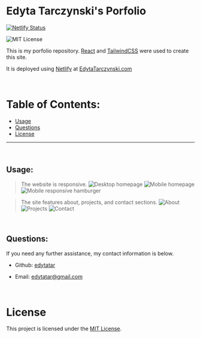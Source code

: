 # Edyta Tarczynski's Porfolio
[![Netlify Status](https://api.netlify.com/api/v1/badges/ceaa65ef-ff1e-4e3f-b320-cc1586c049ad/deploy-status)](https://app.netlify.com/sites/edytatarczynski/deploys)

  ![MIT License](https://img.shields.io/badge/License-MIT-yellow.svg)
  <br>

This is my porfolio repository. [React](https://reactjs.org/) and [TailwindCSS](https://tailwindcss.com/) were used to create this site. 

It is deployed using [Netlify](https://www.netlify.com/) at [EdytaTarczynski.com](https://www.edytatarczynski.com/)
  

  &nbsp;
  # Table of Contents:
  * [Usage](#usage)
  * [Questions](#questions)
  * [License](#license)
  
---
  &nbsp;
  ## Usage:
 > The website is responsive.
  ![Desktop homepage](https://user-images.githubusercontent.com/87889660/156941647-2f56d732-fb18-4a68-aa3c-f0c37a51716d.png)
  ![Mobile homepage](https://user-images.githubusercontent.com/87889660/156941653-510869a3-259c-4344-b959-56efeadc25c5.png)
  ![Mobile responsive hamburger](https://user-images.githubusercontent.com/87889660/156941658-0886f4be-5d2c-4011-be36-1ce28cc93f93.png)

  > The site features about, projects, and contact sections.
  ![About](https://user-images.githubusercontent.com/87889660/156941809-ff02900b-fbd1-4dc0-a950-8307fcd1c95b.png)
  ![Projects](https://user-images.githubusercontent.com/87889660/156941813-440d0ce3-362c-47dc-92d9-4455be8eb2dc.png)
  ![Contact](https://user-images.githubusercontent.com/87889660/156941815-d69bf7b0-a749-4a18-ad73-ccc5088c43b2.png)

  &nbsp;
  ## Questions:
  If you need any further assistance, my contact information is below.
  * Github: [edytatar](<https://github.com/edytatar>)
  
  * Email: edytatar@gmail.com

  &nbsp;
# License
This project is licensed under the [MIT License](https://opensource.org/licenses/MIT).



